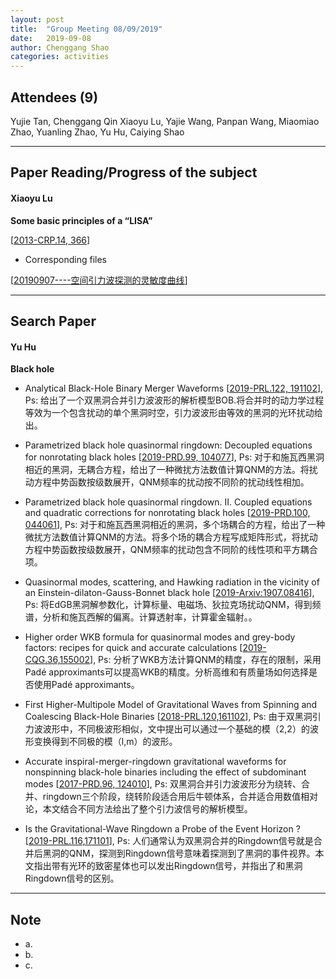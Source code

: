 ```yaml
---
layout: post
title:  "Group Meeting 08/09/2019"
date:   2019-09-08
author: Chenggang Shao
categories: activities
---
```


## Attendees (9)

Yujie Tan, Chenggang Qin Xiaoyu Lu, Yajie Wang, Panpan Wang, Miaomiao Zhao, Yuanling Zhao, Yu Hu, Caiying Shao

---

## Paper Reading/Progress of the subject

#### Xiaoyu Lu

**Some basic principles of a “LISA”**

[[2013-CRP.14, 366](https://www.sciencedirect.com/science/article/pii/S1631070513000236)]

- Corresponding files

[[20190907----空间引力波探测的灵敏度曲线](https://mail.163.com/js6/main.jsp?sid=FABTcnArCrcSAwSWBXrrqIVMjXErgZSA&df=unknow#module=read.ReadModule%7C%7B%22area%22%3A%22normal%22%2C%22isThread%22%3Afalse%2C%22viewType%22%3A%22%22%2C%22id%22%3A%22201%3A1tbiyQoY0lQHGBUtTgAAs0%22%2C%22fid%22%3A1%7D)]

---


## Search Paper 

#### Yu Hu

**Black hole**

- Analytical Black-Hole Binary Merger Waveforms
[[2019-PRL.122, 191102](https://journals.aps.org/prl/abstract/10.1103/PhysRevLett.122.191102)], 
Ps: 给出了一个双黑洞合并引力波波形的解析模型BOB.将合并时的动力学过程等效为一个包含扰动的单个黑洞时空，引力波波形由等效的黑洞的光环扰动给出。

- Parametrized black hole quasinormal ringdown: Decoupled equations for nonrotating black holes
[[2019-PRD.99, 104077](https://journals.aps.org/prd/abstract/10.1103/PhysRevD.99.104077)], 
Ps: 对于和施瓦西黑洞相近的黑洞，无耦合方程，给出了一种微扰方法数值计算QNM的方法。将扰动方程中势函数按级数展开，QNM频率的扰动按不同阶的扰动线性相加。

- Parametrized black hole quasinormal ringdown. II. Coupled equations and quadratic corrections for nonrotating black holes
[[2019-PRD.100, 044061](https://journals.aps.org/prd/abstract/10.1103/PhysRevD.100.044061)],
Ps: 对于和施瓦西黑洞相近的黑洞，多个场耦合的方程，给出了一种微扰方法数值计算QNM的方法。将多个场的耦合方程写成矩阵形式，将扰动方程中势函数按级数展开，QNM频率的扰动包含不同阶的线性项和平方耦合项。

- Quasinormal modes, scattering, and Hawking radiation in the vicinity of an Einstein-dilaton-Gauss-Bonnet black hole
[[2019-Arxiv:1907.08416](https://journals.aps.org/prd/abstract/10.1103/PhysRevD.99.124042)], 
Ps: 将EdGB黑洞解参数化，计算标量、电磁场、狄拉克场扰动QNM，得到频谱，分析和施瓦西解的偏离。计算透射率，计算霍金辐射。。

- Higher order WKB formula for quasinormal modes and grey-body factors: recipes for quick and accurate calculations
[[2019-CQG.36,155002](https://iopscience.iop.org/article/10.1088/1361-6382/ab2e25)],
Ps: 分析了WKB方法计算QNM的精度，存在的限制，采用Padé approximants可以提高WKB的精度。分析高维和有质量场如何选择是否使用Padé approximants。

- First Higher-Multipole Model of Gravitational Waves from Spinning and Coalescing Black-Hole Binaries
[[2018-PRL.120,161102](https://journals.aps.org/prl/abstract/10.1103/PhysRevLett.120.161102)],
Ps: 由于双黑洞引力波波形中，不同极波形相似，文中提出可以通过一个基础的模（2,2）的波形变换得到不同极的模（l,m）的波形。


- Accurate inspiral-merger-ringdown gravitational waveforms for nonspinning black-hole binaries including the effect of subdominant modes
[[2017-PRD.96, 124010](https://journals.aps.org/prd/abstract/10.1103/PhysRevD.96.124010)],
Ps: 双黑洞合并引力波波形分为绕转、合并、ringdown三个阶段，绕转阶段适合用后牛顿体系，合并适合用数值相对论，本文结合不同方法给出了整个引力波信号的解析模型。

- Is the Gravitational-Wave Ringdown a Probe of the Event Horizon ?
[[2019-PRL.116,171101](https://journals.aps.org/prl/abstract/10.1103/PhysRevLett.116.171101)],
Ps: 人们通常认为双黑洞合并的Ringdown信号就是合并后黑洞的QNM，探测到Ringdown信号意味着探测到了黑洞的事件视界。本文指出带有光环的致密星体也可以发出Ringdown信号，并指出了和黑洞Ringdown信号的区别。

---


## Note
- a.
- b.
- c. 
